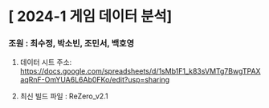 # [ 2024-1 게임 데이터 분석]
### 조원 : 최수정, 박소빈, 조민서, 백호영

1. 데이터 시트 주소:
https://docs.google.com/spreadsheets/d/1sMb1F1_k83sVMTg7BwgTPAXaqRnF-OmYUA6L6Ab0FKo/edit?usp=sharing

2. 최신 빌드 파일 :  ReZero_v2.1
